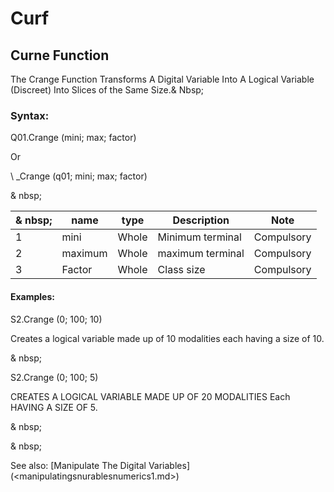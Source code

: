 # Curf

## Curne Function

The Crange Function Transforms A Digital Variable Into A Logical Variable (Discreet) Into Slices of the Same Size.& Nbsp;

### Syntax:

Q01.Crange (mini; max; factor)

Or

\ _Crange (q01; mini; max; factor)

& nbsp;

| & nbsp; | **name** | **type** | **Description** | **Note** |
| --- | --- | --- | --- | --- |
| &#49; | mini | Whole | Minimum terminal | Compulsory |
| &#50; | maximum | Whole | maximum terminal | Compulsory |
| &#51; | Factor | Whole | Class size | Compulsory |


#### Examples:

S2.Crange (0; 100; 10)

Creates a logical variable made up of 10 modalities each having a size of 10.

& nbsp;

S2.Crange (0; 100; 5)

CREATES A LOGICAL VARIABLE MADE UP OF 20 MODALITIES Each HAVING A SIZE OF 5.

& nbsp;

& nbsp;

See also: [Manipulate The Digital Variables] (<manipulatingsnurablesnumerics1.md>)
